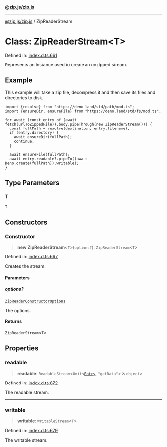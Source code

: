 [**@zip.js/zip.js**](../README.md)

***

[@zip.js/zip.js](../globals.md) / ZipReaderStream

# Class: ZipReaderStream\<T\>

Defined in: [index.d.ts:661](https://github.com/gildas-lormeau/zip.js/blob/048592eb3ecd62abf9aa99b38374e6c15b43dfe8/index.d.ts#L661)

Represents an instance used to create an unzipped stream.

## Example

This example will take a zip file, decompress it and then save its files and directories to disk.
```
import {resolve} from "https://deno.land/std/path/mod.ts";
import {ensureDir, ensureFile} from "https://deno.land/std/fs/mod.ts";

for await (const entry of (await fetch(urlToZippedFile)).body.pipeThrough(new ZipReaderStream())) {
  const fullPath = resolve(destination, entry.filename);
  if (entry.directory) {
    await ensureDir(fullPath);
    continue;
  }

  await ensureFile(fullPath);
  await entry.readable?.pipeTo((await Deno.create(fullPath)).writable);
}
```

## Type Parameters

### T

`T`

## Constructors

### Constructor

> **new ZipReaderStream**\<`T`\>(`options?`): `ZipReaderStream`\<`T`\>

Defined in: [index.d.ts:667](https://github.com/gildas-lormeau/zip.js/blob/048592eb3ecd62abf9aa99b38374e6c15b43dfe8/index.d.ts#L667)

Creates the stream.

#### Parameters

##### options?

[`ZipReaderConstructorOptions`](../interfaces/ZipReaderConstructorOptions.md)

The options.

#### Returns

`ZipReaderStream`\<`T`\>

## Properties

### readable

> **readable**: `ReadableStream`\<`Omit`\<[`Entry`](../type-aliases/Entry.md), `"getData"`\> & `object`\>

Defined in: [index.d.ts:672](https://github.com/gildas-lormeau/zip.js/blob/048592eb3ecd62abf9aa99b38374e6c15b43dfe8/index.d.ts#L672)

The readable stream.

***

### writable

> **writable**: `WritableStream`\<`T`\>

Defined in: [index.d.ts:679](https://github.com/gildas-lormeau/zip.js/blob/048592eb3ecd62abf9aa99b38374e6c15b43dfe8/index.d.ts#L679)

The writable stream.
